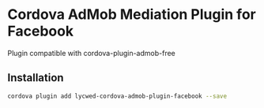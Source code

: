 # Cordova AdMob Mediation Plugin for Facebook

Plugin compatible with cordova-plugin-admob-free

## Installation

```sh
cordova plugin add lycwed-cordova-admob-plugin-facebook --save
```
